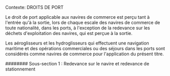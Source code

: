Contexte: DROITS DE PORT

Le droit de port applicable aux navires de commerce est perçu tant à l'entrée qu'à la sortie, lors de chaque escale des navires de commerce de toute nationalité, dans les ports, à l'exception de la redevance sur les déchets d'exploitation des navires, qui est perçue à la sortie.

Les aéroglisseurs et les hydroglisseurs qui effectuent une navigation maritime et des opérations commerciales ou des séjours dans les ports sont considérés comme navires de commerce pour l'application du présent titre.

######## Sous-section 1 : Redevance sur le navire et redevance de stationnement